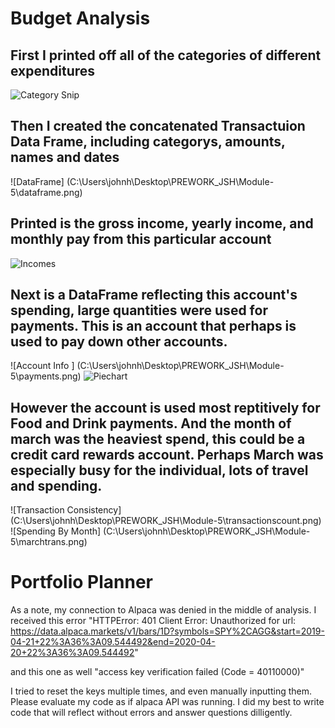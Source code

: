 # Budget Analysis
## First I printed off all of the categories of different expenditures

![Category Snip ](C:\Users\johnh\Desktop\PREWORK_JSH\Module-5\snip_categories.PNG.png)

## Then I created the concatenated Transactuion Data Frame, including categorys, amounts, names and dates

![DataFrame] (C:\Users\johnh\Desktop\PREWORK_JSH\Module-5\dataframe.png)

## Printed is the gross income, yearly income, and monthly pay from this particular account 

 ![Incomes](C:\Users\johnh\Desktop\PREWORK_JSH\Module-5\income.png)

## Next is a DataFrame reflecting this account's spending, large quantities were used for payments. This is an account that perhaps is used to pay down other accounts. 

![Account Info ] (C:\Users\johnh\Desktop\PREWORK_JSH\Module-5\payments.png)
![Piechart](C:\Users\johnh\Desktop\PREWORK_JSH\Module-5\piechartspending.png)

## However the account is used most reptitively for Food and Drink payments. And the month of march was the heaviest spend, this could be a credit card rewards account. Perhaps March was especially busy for the individual, lots of travel and spending. 

![Transaction Consistency] (C:\Users\johnh\Desktop\PREWORK_JSH\Module-5\transactionscount.png)
![Spending By Month] (C:\Users\johnh\Desktop\PREWORK_JSH\Module-5\marchtrans.png)


# Portfolio Planner
As a note, my connection to Alpaca was denied in the middle of analysis. I received this error "HTTPError: 401 Client Error: Unauthorized for url: https://data.alpaca.markets/v1/bars/1D?symbols=SPY%2CAGG&start=2019-04-21+22%3A36%3A09.544492&end=2020-04-20+22%3A36%3A09.544492"

and this one as well "access key verification failed (Code = 40110000)"


I tried to reset the keys multiple times, and even manually inputting them. Please evaluate my code as if alpaca API was running. I did my best to write code that will reflect without errors and answer questions dilligently. 







